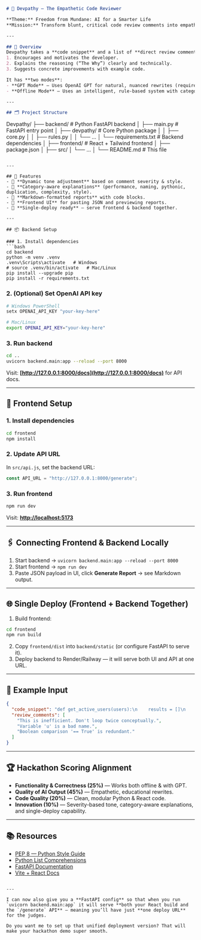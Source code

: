 
```markdown
# 💙 Devpathy — The Empathetic Code Reviewer

**Theme:** Freedom from Mundane: AI for a Smarter Life  
**Mission:** Transform blunt, critical code review comments into empathetic, constructive, and educational feedback using **Generative AI**.

---

## 📖 Overview
Devpathy takes a **code snippet** and a list of **direct review comments**, and rewrites them in a way that:
1. Encourages and motivates the developer.
2. Explains the reasoning (“The Why”) clearly and technically.
3. Suggests concrete improvements with example code.

It has **two modes**:
- **GPT Mode** — Uses OpenAI GPT for natural, nuanced rewrites (requires `OPENAI_API_KEY`).
- **Offline Mode** — Uses an intelligent, rule-based system with category-specific suggestions.

---

## 🗂 Project Structure
```

Devpathy/
├── backend/               # Python FastAPI backend
│   ├── main.py             # FastAPI entry point
│   ├── devpathy/           # Core Python package
│   │   ├── core.py
│   │   ├── rules.py
│   │   └── ...
│   └── requirements.txt    # Backend dependencies
│
├── frontend/              # React + Tailwind frontend
│   ├── package.json
│   ├── src/
│   └── ...
│
└── README.md              # This file

````

---

## 🚀 Features
- 🔹 **Dynamic tone adjustment** based on comment severity & style.
- 🔹 **Category-aware explanations** (performance, naming, pythonic, duplication, complexity, style).
- 🔹 **Markdown-formatted reports** with code blocks.
- 🔹 **Frontend UI** for pasting JSON and previewing reports.
- 🔹 **Single-deploy ready** — serve frontend & backend together.

---

## 📦 Backend Setup

### 1. Install dependencies
```bash
cd backend
python -m venv .venv
.venv\Scripts\activate   # Windows
# source .venv/bin/activate   # Mac/Linux
pip install --upgrade pip
pip install -r requirements.txt
````

### 2. (Optional) Set OpenAI API key

```bash
# Windows PowerShell
setx OPENAI_API_KEY "your-key-here"

# Mac/Linux
export OPENAI_API_KEY="your-key-here"
```

### 3. Run backend

```bash
cd ..
uvicorn backend.main:app --reload --port 8000
```

Visit: **[http://127.0.0.1:8000/docs](http://127.0.0.1:8000/docs)** for API docs.

---

## 🎨 Frontend Setup

### 1. Install dependencies

```bash
cd frontend
npm install
```

### 2. Update API URL

In `src/api.js`, set the backend URL:

```js
const API_URL = "http://127.0.0.1:8000/generate";
```

### 3. Run frontend

```bash
npm run dev
```

Visit: **[http://localhost:5173](http://localhost:5173)**

---

## 🖇 Connecting Frontend & Backend Locally

1. Start backend → `uvicorn backend.main:app --reload --port 8000`
2. Start frontend → `npm run dev`
3. Paste JSON payload in UI, click **Generate Report** → see Markdown output.

---

## 🌐 Single Deploy (Frontend + Backend Together)

1. Build frontend:

```bash
cd frontend
npm run build
```

2. Copy `frontend/dist` into `backend/static` (or configure FastAPI to serve it).
3. Deploy backend to Render/Railway — it will serve both UI and API at one URL.

---

## 📝 Example Input

```json
{
  "code_snippet": "def get_active_users(users):\n    results = []\n    for u in users:\n        if u.is_active == True and u.profile_complete == True:\n            results.append(u)\n    return results",
  "review_comments": [
    "This is inefficient. Don't loop twice conceptually.",
    "Variable 'u' is a bad name.",
    "Boolean comparison '== True' is redundant."
  ]
}
```

---

## 🏆 Hackathon Scoring Alignment

* **Functionality & Correctness (25%)** — Works both offline & with GPT.
* **Quality of AI Output (45%)** — Empathetic, educational rewrites.
* **Code Quality (20%)** — Clean, modular Python & React code.
* **Innovation (10%)** — Severity-based tone, category-aware explanations, and single-deploy capability.

---

## 📚 Resources

* [PEP 8 — Python Style Guide](https://peps.python.org/pep-0008/)
* [Python List Comprehensions](https://docs.python.org/3/tutorial/datastructures.html#list-comprehensions)
* [FastAPI Documentation](https://fastapi.tiangolo.com/)
* [Vite + React Docs](https://vitejs.dev/guide/)

```

---

I can now also give you a **FastAPI config** so that when you run `uvicorn backend.main:app` it will serve **both your React build and the `/generate` API** — meaning you’ll have just **one deploy URL** for the judges.  

Do you want me to set up that unified deployment version? That will make your hackathon demo super smooth.
```

